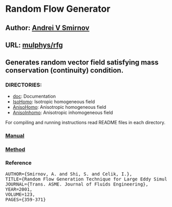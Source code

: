 # Random Flow Generator

## Author: [Andrei V Smirnov](mailto:andrei.v.smirnov@gmail.com)

## URL: [mulphys/rfg](http://galacticbubble.com/mulphys/rfg)

## Generates random vector field satisfying mass conservation (continuity) condition.

### DIRECTORIES:

- [doc](doc/):                  Documentation
- [IsoHomo](IsoHomo/):          Isotropic homogeneous field
- [AnisoHomo](AnisoHomo/):      Anisotropic homogeneous field
- [AnisoInhomo](AnisoInhomo/):  Anisotropic inhomogeneous field

For compiling and running instructions read README files in each directory.

### [Manual](doc/manual.pdf)

### [Method](doc/article.pdf)

### Reference

<pre>
AUTHOR={Smirnov, A. and Shi, S. and Celik, I.},
TITLE={Random Flow Generation Technique for Large Eddy Simulations and Particle-Dynamics Modeling},
JOURNAL={Trans. ASME. Journal of Fluids Engineering},
YEAR=2001,
VOLUME=123,
PAGES={359-371}
</pre>
